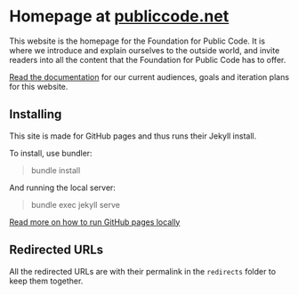 # Homepage at [publiccode.net](https://publiccode.net)

This website is the homepage for the Foundation for Public Code. It is where we introduce and explain ourselves to the outside world, and invite readers into all the content that the Foundation for Public Code has to offer.

[Read the documentation](product-requirements-document.md) for our current audiences, goals and iteration plans for this website.

## Installing

This site is made for GitHub pages and thus runs their Jekyll install.

To install, use bundler:

> bundle install

And running the local server:

> bundle exec jekyll serve

[Read more on how to run GitHub pages locally](https://help.github.com/articles/setting-up-your-github-pages-site-locally-with-jekyll/)

## Redirected URLs

All the redirected URLs are with their permalink in the `redirects` folder to keep them together.
